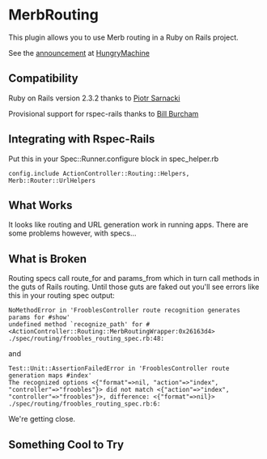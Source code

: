# MerbRouting #

This plugin allows you to use Merb routing in a Ruby on Rails project.

See the [announcement](http://blog.hungrymachine.com/2008/12/29/merb-routing-in-rails/) at [HungryMachine](http://blog.hungrymachine.com/)

## Compatibility ##

Ruby on Rails version 2.3.2 thanks to [Piotr Sarnacki](http://drogomir.com/blog)

Provisional support for rspec-rails thanks to [Bill Burcham](http://blog.thoughtpropulsion.com)

## Integrating with Rspec-Rails ##

Put this in your Spec::Runner.configure block in spec_helper.rb

    config.include ActionController::Routing::Helpers, Merb::Router::UrlHelpers
   
## What Works ##

It looks like routing and URL generation work in running apps. There are some problems however, with specs...

## What is Broken ##

Routing specs call route\_for and params\_from which in turn call methods in the guts of Rails routing. Until those guts are faked out you'll see errors like this in your routing spec output:

    NoMethodError in 'FrooblesController route recognition generates params for #show'
    undefined method `recognize_path' for #<ActionController::Routing::MerbRoutingWrapper:0x26163d4>
    ./spec/routing/froobles_routing_spec.rb:48:
 
and

    Test::Unit::AssertionFailedError in 'FrooblesController route generation maps #index'
    The recognized options <{"format"=>nil, "action"=>"index", "controller"=>"froobles"}> did not match <{"action"=>"index",
    "controller"=>"froobles"}>, difference: <{"format"=>nil}>
    ./spec/routing/froobles_routing_spec.rb:6:
 
We're getting close.

## Something Cool to Try ##

